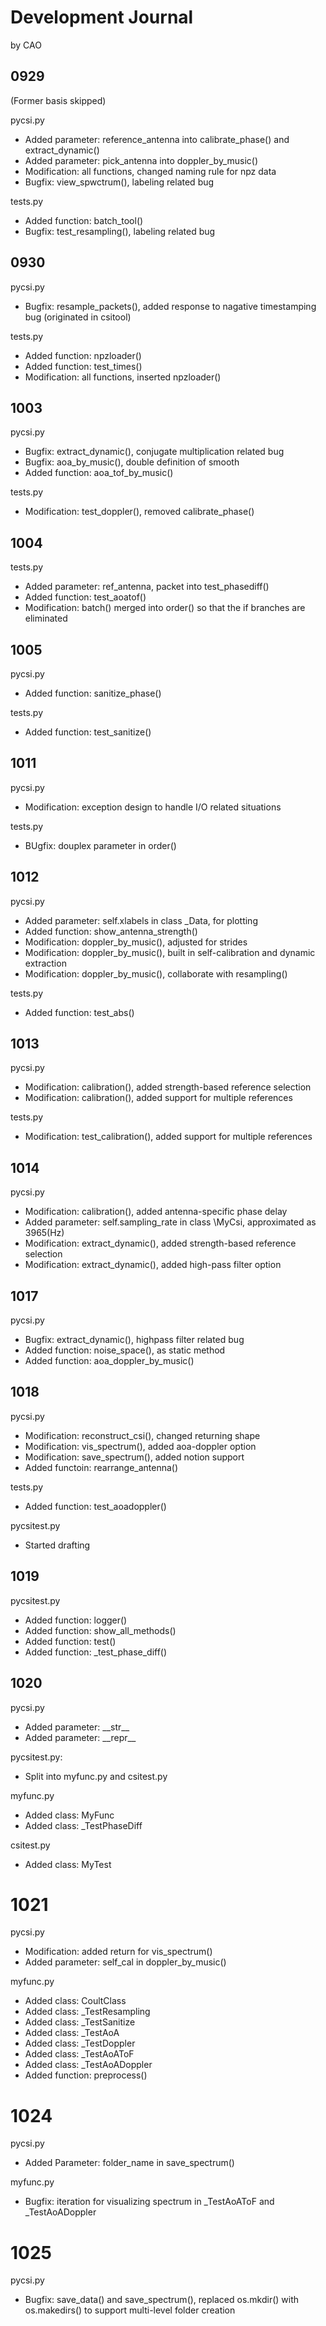 # Development Journal
by CAO

## 0929
(Former basis skipped)

pycsi.py
- Added parameter: reference_antenna into calibrate_phase() and extract_dynamic()
- Added parameter: pick_antenna into doppler_by_music()
- Modification: all functions, changed naming rule for npz data
- Bugfix: view_spwctrum(), labeling related bug

tests.py
- Added function: batch_tool()
- Bugfix: test_resampling(), labeling related bug

## 0930

pycsi.py
- Bugfix: resample_packets(), added response to nagative timestamping bug (originated in csitool)

tests.py
- Added function: npzloader()
- Added function: test_times()
- Modification: all functions, inserted npzloader()

## 1003

pycsi.py
- Bugfix: extract_dynamic(), conjugate multiplication related bug
- Bugfix: aoa_by_music(), double definition of smooth
- Added function: aoa_tof_by_music()

tests.py
- Modification: test_doppler(), removed calibrate_phase()

## 1004

tests.py
- Added parameter: ref_antenna, packet into test_phasediff()
- Added function: test_aoatof()
- Modification: batch() merged into order() so that the if branches are eliminated

## 1005

pycsi.py
- Added function: sanitize_phase()

tests.py
- Added function: test_sanitize()

## 1011

pycsi.py
- Modification: exception design to handle I/O related situations

tests.py
- BUgfix: douplex parameter in order()

## 1012

pycsi.py
- Added parameter: self.xlabels in class \_Data, for plotting
- Added function: show_antenna_strength()
- Modification: doppler_by_music(), adjusted for strides
- Modification: doppler_by_music(), built in self-calibration and dynamic extraction
- Modification: doppler_by_music(), collaborate with resampling()

tests.py
- Added function: test_abs()

## 1013

pycsi.py
- Modification: calibration(), added strength-based reference selection
- Modification: calibration(), added support for multiple references

tests.py
- Modification: test_calibration(), added support for multiple references

## 1014

pycsi.py
- Modification: calibration(), added antenna-specific phase delay
- Added parameter: self.sampling_rate in class \MyCsi, approximated as 3965(Hz)
- Modification: extract_dynamic(), added strength-based reference selection
- Modification: extract_dynamic(), added high-pass filter option

## 1017

pycsi.py
- Bugfix: extract_dynamic(), highpass filter related bug
- Added function: noise_space(), as static method
- Added function: aoa_doppler_by_music()

## 1018

pycsi.py
- Modification: reconstruct_csi(), changed returning shape
- Modification: vis_spectrum(), added aoa-doppler option
- Modification: save_spectrum(), added notion support
- Added functoin: rearrange_antenna()

tests.py
- Added function: test_aoadoppler()

pycsitest.py
- Started drafting

## 1019

pycsitest.py
- Added function: logger()
- Added function: show_all_methods()
- Added function: test()
- Added function: \_test_phase_diff()

## 1020

pycsi.py
- Added parameter: \_\_str__
- Added parameter: \_\_repr__

pycsitest.py:
- Split into myfunc.py and csitest.py

myfunc.py
- Added class: MyFunc
- Added class: \_TestPhaseDiff

csitest.py
- Added class: MyTest

# 1021

pycsi.py
- Modification: added return for vis_spectrum()
- Added parameter: self_cal in doppler_by_music()

myfunc.py
- Added class: CoultClass
- Added class: \_TestResampling
- Added class: \_TestSanitize
- Added class: \_TestAoA
- Added class: \_TestDoppler
- Added class: \_TestAoAToF
- Added class: \_TestAoADoppler
- Added function: preprocess()

# 1024

pycsi.py
- Added Parameter: folder_name in save_spectrum()

myfunc.py
- Bugfix: iteration for visualizing spectrum in \_TestAoAToF and \_TestAoADoppler

# 1025

pycsi.py
- Bugfix: save_data() and save_spectrum(), replaced os.mkdir() with os.makedirs() to support multi-level folder creation
